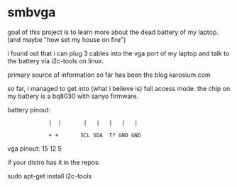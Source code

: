 # smbvga

goal of this project is to learn more about the dead battery of my laptop. (and maybe "how set my house on fire")

i found out that i can plug 3 cables into the vga port of my laptop and talk to the battery via i2c-tools on linux.

primary source of information so far has been the blog karosium.com 

so far, i managed to get into (what i believe is) full access mode.
the chip on my battery is a bq8030 with sanyo firmware.

battery pinout:

                 |  |       |   |   |   |   | 
                 
                 + +       SCL SDA  T? GND GND

 vga pinout:                15   12          5 




if your distro has it in the repos: 

sudo apt-get install i2c-tools

